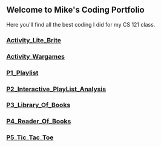 ## Welcome to Mike's Coding Portfolio

Here you'll find all the best coding I did for my CS 121 class.

### [Activity_Lite_Brite](https://github.com/commsmartly/commsmartly.github.io/tree/master/Activity_Lite_Brite)

### [Activity_Wargames](https://github.com/commsmartly/commsmartly.github.io/tree/master/Activity_Wargames)

### [P1_Playlist](https://github.com/commsmartly/commsmartly.github.io/tree/master/P1_Playlist)

### [P2_Interactive_PlayList_Analysis](https://github.com/commsmartly/commsmartly.github.io/tree/master/P2_Interactive_PlayList_Analysis)

### [P3_Library_Of_Books](https://github.com/commsmartly/commsmartly.github.io/tree/master/P3_Library_Of_Books)

### [P4_Reader_Of_Books](https://github.com/commsmartly/commsmartly.github.io/tree/master/P4_Reader_Of_Books)

### [P5_Tic_Tac_Toe](https://github.com/commsmartly/commsmartly.github.io/tree/master/P5_Tic_Tac_Toe)
